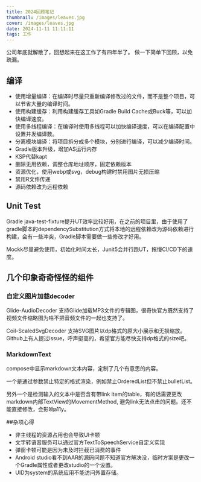 ```yaml
---
title: 2024回顾笔记
thumbnail: /images/leaves.jpg
cover: /images/leaves.jpg
date: 2024-11-11 11:11:11
tags: 工作
---
```


公司年底就解散了，回想起来在这工作了有四年半了。 做一下简单下回顾，以免疏漏。

## 编译

* 使用增量编译：在编译时尽量只重新编译修改过的文件，而不是整个项目，可以节省大量的编译时间。
* 使用构建缓存：利用构建缓存工具如Gradle Build Cache或Buck等，可以加快编译速度。
* 使用多线程编译：在编译时使用多线程可以加快编译速度，可以在编译配置中设置并发编译数。
* 分离模块编译：将项目拆分成多个模块，分别进行编译，可以减少编译时间。
* Gradle版本升级，增加AS运行内存
* KSP代替kapt
* 删除无用依赖，调整仓库地址顺序，固定依赖版本
* 资源优化，使用webp或svg，debug构建时禁用图片无损压缩
* 禁用R文件传递
* 源码依赖改为远程依赖

## Unit Test

Gradle java-test-fixture提升UT效率比较好用，在之前的项目里，由于使用了gradle脚本的dependencySubstitution方式将本地的远程依赖改为源码依赖进行构建，会有一些冲突，Gradle脚本需要做一些修改才好用。

Mockk尽量避免使用，初始化时间太长，Junit5会并行跑UT，拖慢CI/CD下的速度。 

## 几个印象奇奇怪怪的组件

### 自定义图片加载decoder

Glide-AudioDecoder 支持Glide加载MP3文件的专辑图，很奇快官方既然支持了视频文件缩略图为啥不把音频文件的一起也支持了。

Coil-ScaledSvgDecoder 支持SVG图片以dp格式的原大小展示和无损缩放。Github上有人提过issue，呼声挺高的，希望官方能尽快支持dp格式的size吧。

### MarkdownText
compose中显示markdown文本内容，定制了几个有意思的内容。

一个是通过参数禁止特定的格式渲染，例如禁止OrderedList但不禁止bulletList。

另外一个是检测输入的文本中是否含有带link item的table，有的话需要更改markdown内部TextView的MovementMethod, 避免link无法点击的问题。还不能直接修改，会影响a11y。


##杂项心得
* 非主线程的资源占用也会导致UI卡顿
* 文字转语音服务可以通过官方TextToSpeechService自定义实现
* 弹窗卡顿可能是因为未及时拦截已消费的事件
* Android studio看不到AAR的源码问题不知道官方解决没，临时方案是更改一个Gradle属性或者更改studio的一个设置。
* UID为system的系统应用不能访问外置存储。







